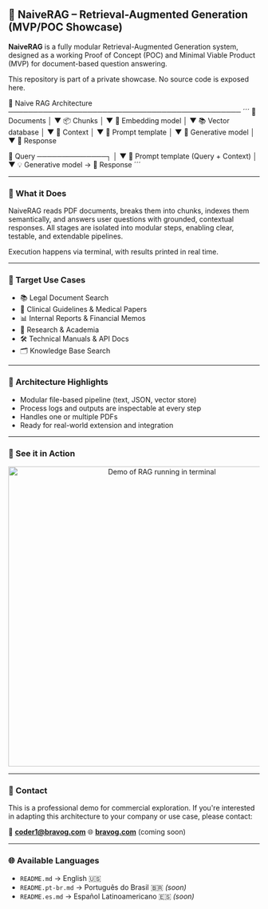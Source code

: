 ## 📂 NaiveRAG – Retrieval-Augmented Generation (MVP/POC Showcase)

**NaiveRAG** is a fully modular Retrieval-Augmented Generation system, designed as a working Proof of Concept (POC) and Minimal Viable Product (MVP) for document-based question answering.

This repository is part of a private showcase. No source code is exposed here.

🧠  Naive RAG Architecture
───────────────────────────────────────────────
´´´
📄  Documents
   │
   ▼
📦  Chunks
   │
   ▼
🧬  Embedding model
   │
   ▼
📚  Vector database
   │
   ▼
📄  Context
   │
   ▼
📝  Prompt template
   │
   ▼
🧠  Generative model
   │
   ▼
💬  Response

💬 Query ──────────────┐
                      │
                      ▼
📝  Prompt template (Query + Context)
                      │
                      ▼
💡  Generative model → 💬 Response
´´´

---

### 🧠 What it Does

NaiveRAG reads PDF documents, breaks them into chunks, indexes them semantically, and answers user questions with grounded, contextual responses. All stages are isolated into modular steps, enabling clear, testable, and extendable pipelines.

Execution happens via terminal, with results printed in real time.

---

### 🎯 Target Use Cases

* 📚 Legal Document Search
* 🏥 Clinical Guidelines & Medical Papers
* 📊 Internal Reports & Financial Memos
* 🧪 Research & Academia
* 🛠 Technical Manuals & API Docs
* 🗂 Knowledge Base Search

---

### 🔧 Architecture Highlights

* Modular file-based pipeline (text, JSON, vector store)
* Process logs and outputs are inspectable at every step
* Handles one or multiple PDFs
* Ready for real-world extension and integration

---

### 👀 See it in Action

<p align="center">
  <img src="assets/demo.gif" alt="Demo of RAG running in terminal" width="600"/>
</p>

---

### 📩 Contact

This is a professional demo for commercial exploration.
If you're interested in adapting this architecture to your company or use case, please contact:

📧 **[coder1@bravog.com](mailto:coder1@bravog.com)**
🌐 **[bravog.com](https://bravog.com)** (coming soon)

---

### 🌐 Available Languages

* `README.md` → English 🇺🇸
* `README.pt-br.md` → Português do Brasil 🇧🇷 *(soon)*
* `README.es.md` → Español Latinoamericano 🇪🇸 *(soon)*
